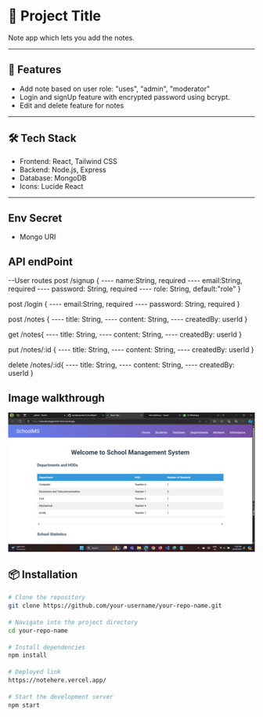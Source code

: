 # 📘 Project Title

Note app which lets you add the notes.

---

## 🚀 Features

- Add note based on user role: "uses", "admin", "moderator"
- Login and signUp feature with encrypted password using bcrypt.
- Edit and delete feature for notes

---

## 🛠️ Tech Stack

- Frontend: React, Tailwind CSS
- Backend: Node.js, Express
- Database: MongoDB
- Icons: Lucide React

---

## Env Secret

- Mongo URI

## API endPoint

--User routes
post /signup
{
---- name:String, required
---- email:String, required
---- password: String, required
---- role: String, default:"role"
}

post /login
{
---- email:String, required
---- password: String, required
}

post /notes
{
---- title: String,
---- content: String,
---- createdBy: userId
}

get /notes{
---- title: String,
---- content: String,
---- createdBy: userId
}

put /notes/:id
{
---- title: String,
---- content: String,
---- createdBy: userId
}

delete /notes/:id{
---- title: String,
---- content: String,
---- createdBy: userId
}

## Image walkthrough

![alt text](https://github.com/girijakangutkar/SchoolMgmt/blob/main/Screenshot%20(168).png)

## 📦 Installation

```bash
# Clone the repository
git clone https://github.com/your-username/your-repo-name.git

# Navigate into the project directory
cd your-repo-name

# Install dependencies
npm install

# Deployed link
https://notehere.vercel.app/

# Start the development server
npm start
```
